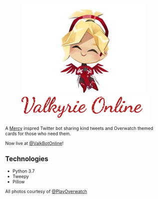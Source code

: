   <p align="center">
    <img src = "https://github.com/acupoftee/Valkyrie-Online/blob/master/img/836dDHbC_400x400.jpg"></br>
    <img src = "https://github.com/acupoftee/Valkyrie-Online/blob/master/img/g-gif-update-4.php.gif">
    </p>

A [Mercy](https://playoverwatch.com/en-us/heroes/mercy/) inspred Twitter bot sharing kind tweets and Overwatch themed cards for those who need them.

Now live at [@ValkBotOnline](https://twitter.com/ValkBotOnline)!

Technologies 
---
* Python 3.7
* Tweepy
* Pillow 

All photos courtesy of [@PlayOverwatch](https://twitter.com/PlayOverwatch)